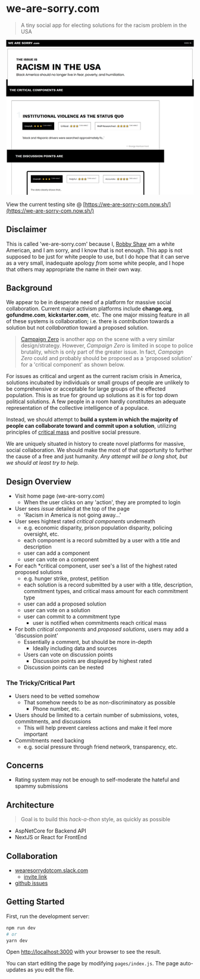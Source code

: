 # we-are-sorry.com

> A tiny social app for electing solutions for the racism problem in the USA

![site mockup](./media/mockup.png)

View the current testing site @ [https://we-are-sorry-com.now.sh/](https://we-are-sorry-com.now.sh/)

## Disclaimer

This is called 'we-are-sorry.com' because I, [Robby Shaw](https://github.com/robbynshaw) am a white American, and I am sorry, and I know that is not enough. This app is not supposed to be just for white people to use, but I do hope that it can serve as a very small, inadequate apology _from_ some white people, and I hope that others may appropriate the name in their own way.

## Background

We appear to be in desperate need of a platform for massive social collaboration. Current major activism platforms include **change.org**, **gofundme.com**, **kickstarter.com**, etc. The one major missing feature in all of these systems is collaboration; i.e. there is _contribution_ towards a solution but not _collaboration_ toward a proposed solution.

> [Campaign Zero](https://www.joincampaignzero.org/) is another app on the scene with a very similar design/strategy. However, _Campaign Zero_ is limited in scope to police brutality, which is only part of the greater issue. In fact, _Campaign Zero_ could and probably should be proposed as a 'proposed solution' for a 'critical component' as shown below.

For issues as critical and urgent as the current racism crisis in America, solutions incubated by individuals or small groups of people are unlikely to be comprehensive or acceptable for large groups of the effected population. This is as true for ground up solutions as it is for top down political solutions. A few people in a room hardly constitutes an adequate representation of the collective intelligence of a populace.

Instead, we should attempt to **build a system in which the majority of people can collaborate toward and commit upon a solution**, utilizing principles of [critical mass](<https://en.wikipedia.org/wiki/Critical_mass_(sociodynamics)>) and positive social pressure.

We are uniquely situated in history to create novel platforms for massive, social collaboration. We should make the most of that opportunity to further the cause of a free and just humanity. _Any attempt will be a long shot, but we should at least try to help._

## Design Overview

- Visit home page (we-are-sorry.com)
  - When the user clicks on any 'action', they are prompted to login
- User sees _issue_ detailed at the top of the page
  - 'Racism in America is not going away...'
- User sees hightest rated _critical components_ underneath
  - e.g. economic disparity, prison population disparity, policing oversight, etc.
  - each component is a record submitted by a user with a title and description
  - user can add a component
  - user can vote on a component
- For each \*critical component, user see's a list of the highest rated proposed solutions
  - e.g. hunger strike, protest, petition
  - each solution is a record submitted by a user with a title, description, commitment types, and critical mass amount for each commitment type
  - user can add a proposed solution
  - user can vote on a solution
  - user can commit to a commitment type
    - user is notified when commitments reach critical mass
- For both _critical components_ and _proposed solutions_, users may add a 'discussion point'
  - Essentially a comment, but should be more in-depth
    - Ideally including data and sources
  - Users can vote on discussion points
    - Discussion points are displayed by highest rated
  - Discussion points can be nested

### The Tricky/Critical Part

- Users need to be vetted somehow
  - That somehow needs to be as non-discriminatory as possible
    - Phone number, etc.
- Users should be limited to a certain number of submissions, votes, commitments, and discussions
  - This will help prevent careless actions and make it feel more important
- Commitments need backing
  - e.g. social pressure through friend network, transparency, etc.

## Concerns

- Rating system may not be enough to self-moderate the hateful and spammy submissions

## Architecture

> Goal is to build this _hack-a-thon_ style, as quickly as possible

- AspNetCore for Backend API
- NextJS or React for FrontEnd

## Collaboration

- [wearesorrydotcom.slack.com](https://wearesorrydotcom.slack.com)
  - [invite link](https://join.slack.com/t/wearesorrydotcom/shared_invite/zt-evxer2n8-IKlr_7~Eji~QUlUxS~do1Q)
- [github issues](https://github.com/robbynshaw/we-are-sorry.com/issues)

## Getting Started

First, run the development server:

```bash
npm run dev
# or
yarn dev
```

Open [http://localhost:3000](http://localhost:3000) with your browser to see the result.

You can start editing the page by modifying `pages/index.js`. The page auto-updates as you edit the file.
